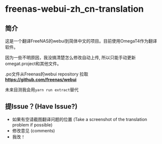 # freenas-webui-zh_cn-translation

## 简介

这是一个翻译FreeNAS的webui到简体中文的项目。目前使用OmegaT4作为翻译软件。

因为一些不明原因，我没搞清楚怎么修改自动上传, 所以只能手动更新omegat.project和其他文件。

.po文件从Freenas的webui repository 拉取**https://github.com/freenas/webui**

未来目测我会用`yarn run extract`替代

## 提Issue？(Have Issue?)

- 如果有空请截图翻译问题的位置 (Take a screenshot of the translation problem if possible)
- 修改意见 (comments)
- 我改！



